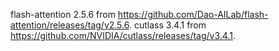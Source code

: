 flash-attention 2.5.6 from https://github.com/Dao-AILab/flash-attention/releases/tag/v2.5.6.
cutlass 3.4.1 from https://github.com/NVIDIA/cutlass/releases/tag/v3.4.1.

